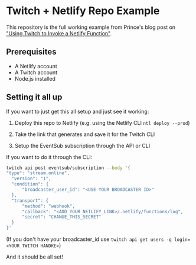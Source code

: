 # Twitch + Netlify Repo Example

This repository is the full working example from Prince's blog post on ["Using Twitch to Invoke a Netlify Function"](https://prince.dev/netlify-twitch).

## Prerequisites

- A Netlify account
- A Twitch account
- Node.js installed

## Setting it all up

If you want to just get this all setup and just see it working:

1. Deploy this repo to Netlify (e.g. using the Netlify CLI `ntl deploy --prod`)
2. Take the link that generates and save it for the Twitch CLI

3. Setup the EventSub subscription through the API or CLI

If you want to do it through the CLI:

```bash
twitch api post eventsub/subscription --body '{
"type": "stream.online",
  "version": "1",                      
  "condition": {                       
      "broadcaster_user_id": "<USE YOUR BROADCASTER ID>"
  },                      
  "transport": {                                                                          
      "method": "webhook",                                                                
      "callback": "<ADD_YOUR_NETLIFY_LINK>/.netlify/functions/log",
      "secret": "CHANGE_THIS_SECRET"  
  }
}'
```

(If you don't have your broadcaster_id use `twitch api get users -q login=<YOUR TWITCH HANDKE>`)

And it should be all set!